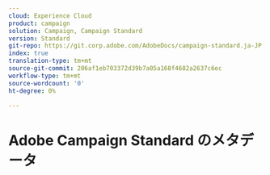 ```yaml
---
cloud: Experience Cloud
product: campaign
solution: Campaign, Campaign Standard
version: Standard
git-repo: https://git.corp.adobe.com/AdobeDocs/campaign-standard.ja-JP
index: true
translation-type: tm+mt
source-git-commit: 206af1eb703372d39b7a05a168f4682a2637c6ec
workflow-type: tm+mt
source-wordcount: '0'
ht-degree: 0%

---
```



# Adobe Campaign Standard のメタデータ
